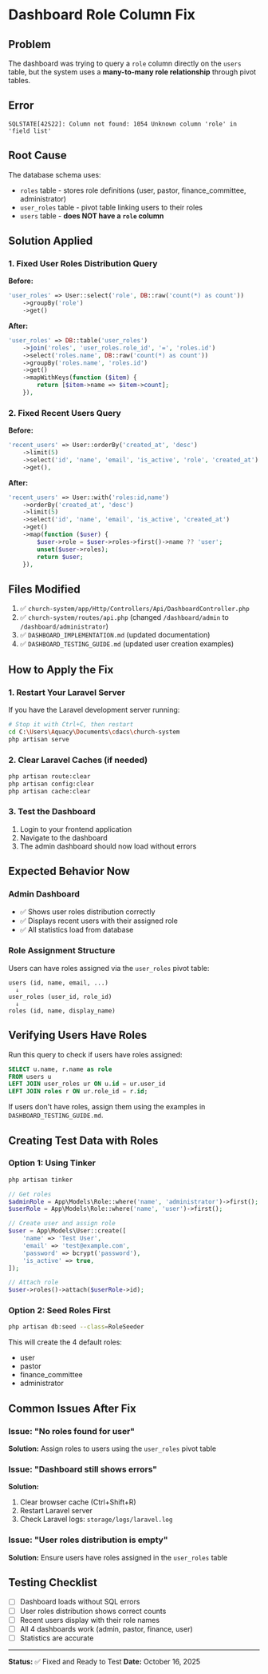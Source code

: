 # Dashboard Role Column Fix

## Problem
The dashboard was trying to query a `role` column directly on the `users` table, but the system uses a **many-to-many role relationship** through pivot tables.

## Error
```
SQLSTATE[42S22]: Column not found: 1054 Unknown column 'role' in 'field list'
```

## Root Cause
The database schema uses:
- `roles` table - stores role definitions (user, pastor, finance_committee, administrator)
- `user_roles` table - pivot table linking users to their roles
- `users` table - **does NOT have a `role` column**

## Solution Applied

### 1. Fixed User Roles Distribution Query
**Before:**
```php
'user_roles' => User::select('role', DB::raw('count(*) as count'))
    ->groupBy('role')
    ->get()
```

**After:**
```php
'user_roles' => DB::table('user_roles')
    ->join('roles', 'user_roles.role_id', '=', 'roles.id')
    ->select('roles.name', DB::raw('count(*) as count'))
    ->groupBy('roles.name', 'roles.id')
    ->get()
    ->mapWithKeys(function ($item) {
        return [$item->name => $item->count];
    }),
```

### 2. Fixed Recent Users Query
**Before:**
```php
'recent_users' => User::orderBy('created_at', 'desc')
    ->limit(5)
    ->select('id', 'name', 'email', 'is_active', 'role', 'created_at')
    ->get(),
```

**After:**
```php
'recent_users' => User::with('roles:id,name')
    ->orderBy('created_at', 'desc')
    ->limit(5)
    ->select('id', 'name', 'email', 'is_active', 'created_at')
    ->get()
    ->map(function ($user) {
        $user->role = $user->roles->first()->name ?? 'user';
        unset($user->roles);
        return $user;
    }),
```

## Files Modified
1. ✅ `church-system/app/Http/Controllers/Api/DashboardController.php`
2. ✅ `church-system/routes/api.php` (changed `/dashboard/admin` to `/dashboard/administrator`)
3. ✅ `DASHBOARD_IMPLEMENTATION.md` (updated documentation)
4. ✅ `DASHBOARD_TESTING_GUIDE.md` (updated user creation examples)

## How to Apply the Fix

### 1. Restart Your Laravel Server
If you have the Laravel development server running:
```bash
# Stop it with Ctrl+C, then restart
cd C:\Users\Aquacy\Documents\cdacs\church-system
php artisan serve
```

### 2. Clear Laravel Caches (if needed)
```bash
php artisan route:clear
php artisan config:clear
php artisan cache:clear
```

### 3. Test the Dashboard
1. Login to your frontend application
2. Navigate to the dashboard
3. The admin dashboard should now load without errors

## Expected Behavior Now

### Admin Dashboard
- ✅ Shows user roles distribution correctly
- ✅ Displays recent users with their assigned role
- ✅ All statistics load from database

### Role Assignment Structure
Users can have roles assigned via the `user_roles` pivot table:

```
users (id, name, email, ...)
  ↓
user_roles (user_id, role_id)
  ↓
roles (id, name, display_name)
```

## Verifying Users Have Roles

Run this query to check if users have roles assigned:
```sql
SELECT u.name, r.name as role 
FROM users u
LEFT JOIN user_roles ur ON u.id = ur.user_id
LEFT JOIN roles r ON ur.role_id = r.id;
```

If users don't have roles, assign them using the examples in `DASHBOARD_TESTING_GUIDE.md`.

## Creating Test Data with Roles

### Option 1: Using Tinker
```bash
php artisan tinker
```

```php
// Get roles
$adminRole = App\Models\Role::where('name', 'administrator')->first();
$userRole = App\Models\Role::where('name', 'user')->first();

// Create user and assign role
$user = App\Models\User::create([
    'name' => 'Test User',
    'email' => 'test@example.com',
    'password' => bcrypt('password'),
    'is_active' => true,
]);

// Attach role
$user->roles()->attach($userRole->id);
```

### Option 2: Seed Roles First
```bash
php artisan db:seed --class=RoleSeeder
```

This will create the 4 default roles:
- user
- pastor
- finance_committee
- administrator

## Common Issues After Fix

### Issue: "No roles found for user"
**Solution:** Assign roles to users using the `user_roles` pivot table

### Issue: "Dashboard still shows errors"
**Solution:** 
1. Clear browser cache (Ctrl+Shift+R)
2. Restart Laravel server
3. Check Laravel logs: `storage/logs/laravel.log`

### Issue: "User roles distribution is empty"
**Solution:** Ensure users have roles assigned in the `user_roles` table

## Testing Checklist

- [ ] Dashboard loads without SQL errors
- [ ] User roles distribution shows correct counts
- [ ] Recent users display with their role names
- [ ] All 4 dashboards work (admin, pastor, finance, user)
- [ ] Statistics are accurate

---

**Status:** ✅ Fixed and Ready to Test
**Date:** October 16, 2025

